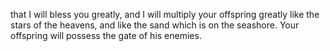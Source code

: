 that I will bless you greatly, and I will multiply your offspring greatly like the stars of the heavens, and like the sand which is on the seashore. Your offspring will possess the gate of his enemies.